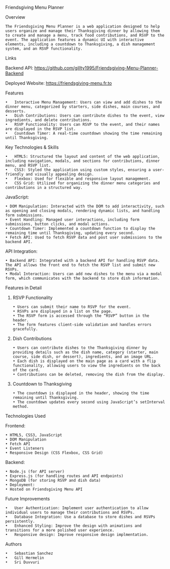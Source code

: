 Friendsgiving Menu Planner

Overview

    The Friendsgiving Menu Planner is a web application designed to help users organize and manage their Thanksgiving dinner by allowing them to create and manage a menu, track food contributions, and RSVP to the event. The application features a dynamic UI with interactive elements, including a countdown to Thanksgiving, a dish management system, and an RSVP functionality.

Links

Backend API: https://github.com/gillty1995/Friendsgiving-Menu-Planner-Backend

Deployed Website: https://friendsgiving-menu.fr.to

Features

    •	Interactive Menu Management: Users can view and add dishes to the dinner menu, categorized by starters, side dishes, main courses, and desserts.
    •	Dish Contributions: Users can contribute dishes to the event, view ingredients, and delete contributions.
    •	RSVP Functionality: Users can RSVP to the event, and their names are displayed in the RSVP list.
    •	Countdown Timer: A real-time countdown showing the time remaining until Thanksgiving.

Key Technologies & Skills

    •	HTML5: Structured the layout and content of the web application, including navigation, modals, and sections for contributions, dinner menu, and RSVP list.
    •	CSS3: Styled the application using custom styles, ensuring a user-friendly and visually appealing design.
    •	Flexbox: Used for flexible and responsive layout management.
    •	CSS Grid: Utilized for organizing the dinner menu categories and contributions in a structured way.

JavaScript:

    • DOM Manipulation: Interacted with the DOM to add interactivity, such as opening and closing modals, rendering dynamic lists, and handling form submissions.
    • Event Handling: Managed user interactions, including form submissions, button clicks, and modal actions.
    • Countdown Timer: Implemented a countdown function to display the remaining time until Thanksgiving, updating every second.
    • Fetch API: Used to fetch RSVP data and post user submissions to the backend API.

API Integration:

    • Backend API: Integrated with a backend API for handling RSVP data. The API allows the front end to fetch the RSVP list and submit new RSVPs.
    • Modal Interaction: Users can add new dishes to the menu via a modal form, which communicates with the backend to store dish information.

Features in Detail

1. RSVP Functionality

       • Users can submit their name to RSVP for the event.
       • RSVPs are displayed in a list on the page.
       • The RSVP form is accessed through the “RSVP” button in the header.
       • The form features client-side validation and handles errors gracefully.

2. Dish Contributions

       • Users can contribute dishes to the Thanksgiving dinner by providing details such as the dish name, category (starter, main course, side dish, or dessert), ingredients, and an image URL.
       • Each dish is displayed on the main page as a card with a flip functionality, allowing users to view the ingredients on the back of the card.
       • Contributions can be deleted, removing the dish from the display.

3. Countdown to Thanksgiving

       • The countdown is displayed in the header, showing the time remaining until Thanksgiving.
       • The countdown updates every second using JavaScript’s setInterval method.

Technologies Used

Frontend:

    • HTML5, CSS3, JavaScript
    • DOM Manipulation
    • Fetch API
    • Event Listeners
    • Responsive Design (CSS Flexbox, CSS Grid)

Backend:

    • Node.js (for API server)
    • Express.js (for handling routes and API endpoints)
    • MongoDB (for storing RSVP and dish data)
    • Deployment:
    • Hosted on Friendsgiving Menu API

Future Improvements

    •	User Authentication: Implement user authentication to allow individual users to manage their contributions and RSVPs.
    •	Database Integration: Use a database to store dishes and RSVPs persistently.
    •	Enhanced Styling: Improve the design with animations and transitions for a more polished user experience.
    •	Responsive design: Improve responsive design implmentation.

Authors

    •	Sebastian Sanchez
    •	Gill Hermelin
    •	Sri Duvvuri
